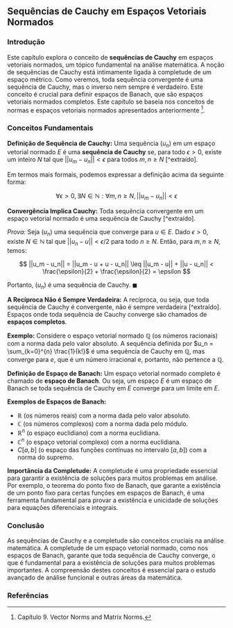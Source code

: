 ## Sequências de Cauchy em Espaços Vetoriais Normados

### Introdução
Este capítulo explora o conceito de **sequências de Cauchy** em espaços vetoriais normados, um tópico fundamental na análise matemática. A noção de sequências de Cauchy está intimamente ligada à completude de um espaço métrico. Como veremos, toda sequência convergente é uma sequência de Cauchy, mas o inverso nem sempre é verdadeiro. Este conceito é crucial para definir espaços de Banach, que são espaços vetoriais normados completos. Este capítulo se baseia nos conceitos de normas e espaços vetoriais normados apresentados anteriormente [^1].

### Conceitos Fundamentais

**Definição de Sequência de Cauchy:**
Uma sequência $(u_n)$ em um espaço vetorial normado $E$ é uma **sequência de Cauchy** se, para todo $\epsilon > 0$, existe um inteiro $N$ tal que $||u_m - u_n|| < \epsilon$ para todos $m, n \geq N$ [^extraído].

Em termos mais formais, podemos expressar a definição acima da seguinte forma:

$$ \forall \epsilon > 0, \exists N \in \mathbb{N} : \forall m, n \geq N, ||u_m - u_n|| < \epsilon $$

**Convergência Implica Cauchy:**
Toda sequência convergente em um espaço vetorial normado é uma sequência de Cauchy [^extraído].

*Prova:*
Seja $(u_n)$ uma sequência que converge para $u \in E$. Dado $\epsilon > 0$, existe $N \in \mathbb{N}$ tal que $||u_n - u|| < \epsilon/2$ para todo $n \geq N$. Então, para $m, n \geq N$, temos:

$$ ||u_m - u_n|| = ||u_m - u + u - u_n|| \leq ||u_m - u|| + ||u - u_n|| < \frac{\epsilon}{2} + \frac{\epsilon}{2} = \epsilon $$

Portanto, $(u_n)$ é uma sequência de Cauchy. $\blacksquare$

**A Recíproca Não é Sempre Verdadeira:**
A recíproca, ou seja, que toda sequência de Cauchy é convergente, não é sempre verdadeira [^extraído]. Espaços onde toda sequência de Cauchy converge são chamados de **espaços completos**.

**Exemplo:**
Considere o espaço vetorial normado $\mathbb{Q}$ (os números racionais) com a norma dada pelo valor absoluto. A sequência definida por $u_n = \sum_{k=0}^{n} \frac{1}{k!}$ é uma sequência de Cauchy em $\mathbb{Q}$, mas converge para $e$, que é um número irracional e, portanto, não pertence a $\mathbb{Q}$.

**Definição de Espaço de Banach:**
Um espaço vetorial normado completo é chamado de **espaço de Banach**. Ou seja, um espaço $E$ é um espaço de Banach se toda sequência de Cauchy em $E$ converge para um limite em $E$.

**Exemplos de Espaços de Banach:**
*   $\mathbb{R}$ (os números reais) com a norma dada pelo valor absoluto.
*   $\mathbb{C}$ (os números complexos) com a norma dada pelo módulo.
*   $\mathbb{R}^n$ (o espaço euclidiano) com a norma euclidiana.
*   $\mathbb{C}^n$ (o espaço vetorial complexo) com a norma euclidiana.
*   $C[a, b]$ (o espaço das funções contínuas no intervalo $[a, b]$) com a norma do supremo.

**Importância da Completude:**
A completude é uma propriedade essencial para garantir a existência de soluções para muitos problemas em análise. Por exemplo, o teorema do ponto fixo de Banach, que garante a existência de um ponto fixo para certas funções em espaços de Banach, é uma ferramenta fundamental para provar a existência e unicidade de soluções para equações diferenciais e integrais.

### Conclusão

As sequências de Cauchy e a completude são conceitos cruciais na análise matemática. A completude de um espaço vetorial normado, como nos espaços de Banach, garante que toda sequência de Cauchy converge, o que é fundamental para a existência de soluções para muitos problemas importantes. A compreensão destes conceitos é essencial para o estudo avançado de análise funcional e outras áreas da matemática.

### Referências
[^1]: Capítulo 9. Vector Norms and Matrix Norms.
<!-- END -->